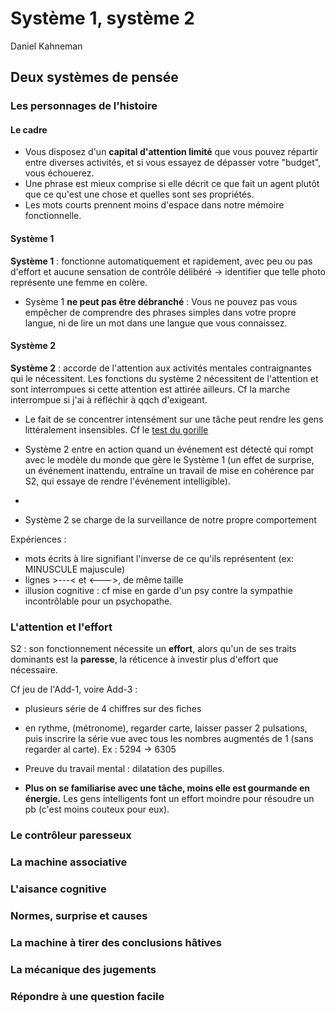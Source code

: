 # Système 1, système 2
Daniel Kahneman

## Deux systèmes de pensée

### Les personnages de l'histoire

#### Le cadre

- Vous disposez d'un **capital d'attention limité** que vous pouvez répartir entre diverses activités, et si vous essayez de dépasser votre "budget", vous échouerez.
- Une phrase est mieux comprise si elle décrit ce que fait un agent plutôt que ce qu'est une chose et quelles sont ses propriétés.
- Les mots courts prennent moins d'espace dans notre mémoire fonctionnelle.

#### Système 1

**Système 1** : fonctionne automatiquement et rapidement, avec peu ou pas d'effort et aucune sensation de contrôle délibéré
-> identifier que telle photo représente une femme en colère.
- Sysème 1 **ne peut pas être débranché** : Vous ne pouvez pas vous empêcher de comprendre des phrases simples dans votre propre langue, ni de lire un mot dans une langue que vous connaissez.

#### Système 2

**Système 2** : accorde de l'attention aux activités mentales contraignantes qui le nécessitent. Les fonctions du système 2 nécessitent de l'attention et sont interrompues si cette attention est attirée ailleurs. Cf la marche interrompue si j'ai à réfléchir à qqch d'exigeant.

- Le fait de se concentrer intensément sur une tâche peut rendre les gens littéralement insensibles. Cf le [test du gorille](https://www.youtube.com/watch?time_continue=76&v=vJG698U2Mvo)

- Système 2 entre en action quand un événement est détecté qui rompt avec le modèle du monde que gère le Système 1 (un effet de surprise, un événement inattendu, entraîne un travail de mise en cohérence par S2, qui essaye de rendre l'événement intelligible).
-
- Système 2 se charge de la surveillance de notre propre comportement

Expériences :
- mots écrits à lire signifiant l'inverse de ce qu'ils représentent (ex: MINUSCULE majuscule)
- lignes >---< et <--->, de même taille
- illusion cognitive : cf mise en garde d'un psy contre la sympathie incontrôlable pour un psychopathe.


### L'attention et l'effort

S2 : son fonctionnement nécessite un **effort**, alors qu'un de ses traits dominants est la **paresse**, la réticence à investir plus d'effort que nécessaire.

Cf jeu de l'Add-1, voire Add-3 :
- plusieurs série de 4 chiffres sur des fiches
- en rythme, (métronome), regarder carte, laisser passer 2 pulsations, puis inscrire la série vue avec tous les nombres augmentés de 1 (sans regarder al carte). Ex : 5294 -> 6305

- Preuve du travail mental : dilatation des pupilles.

- **Plus on se familiarise avec une tâche, moins elle est gourmande en énergie.** Les gens intelligents font un effort moindre pour résoudre un pb (c'est moins couteux pour eux).

### Le contrôleur paresseux
### La machine associative
### L'aisance cognitive
### Normes, surprise et causes
### La machine à tirer des conclusions hâtives
### La mécanique des jugements
### Répondre à une question facile
